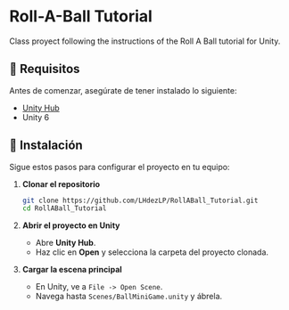 # Roll-A-Ball Tutorial
Class proyect following the instructions of the Roll A Ball tutorial for Unity.

## 📌 Requisitos
Antes de comenzar, asegúrate de tener instalado lo siguiente:

- [Unity Hub](https://unity.com/download)
- Unity 6

## 🚀 Instalación
Sigue estos pasos para configurar el proyecto en tu equipo:

1. **Clonar el repositorio**
   ```bash
   git clone https://github.com/LHdezLP/RollABall_Tutorial.git
   cd RollABall_Tutorial
   ```

2. **Abrir el proyecto en Unity**
   - Abre **Unity Hub**.
   - Haz clic en **Open** y selecciona la carpeta del proyecto clonada.

3. **Cargar la escena principal**
   - En Unity, ve a `File -> Open Scene`.
   - Navega hasta `Scenes/BallMiniGame.unity` y ábrela.

